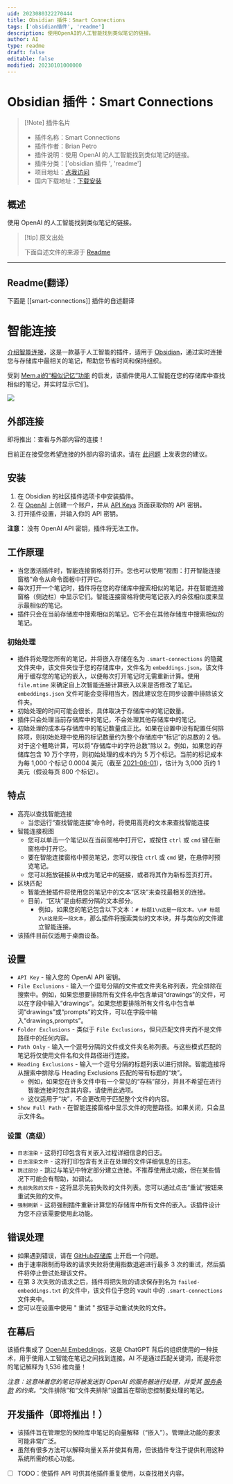 ```yaml
---
uid: 2023080322270444
title: Obsidian 插件：Smart Connections
tags: ['obsidian插件', 'readme']
description: 使用OpenAI的人工智能找到类似笔记的链接。
author: AI
type: readme
draft: false
editable: false
modified: 20230101000000
---
```


# Obsidian 插件：Smart Connections

> [!Note] 插件名片
> - 插件名称：Smart Connections
> - 插件作者：Brian Petro
> - 插件说明：使用 OpenAI 的人工智能找到类似笔记的链接。
> - 插件分类：['obsidian 插件 ', 'readme']
> - 项目地址：[点我访问](https://github.com/brianpetro/obsidian-smart-connections)
> - 国内下载地址：[下载安装](https://pkmer.cn/products/plugin/pluginMarket/?smart-connections)

## 概述

使用 OpenAI 的人工智能找到类似笔记的链接。

> [!tip] 原文出处
>
>下面自述文件的来源于 [Readme](https://ghproxy.net/https://raw.githubusercontent.com/brianpetro/obsidian-smart-connections/main/README.md)
>

---

## Readme(翻译）

下面是 [[smart-connections]] 插件的自述翻译

# 智能连接

[介绍智能连接](https://wfhbrian.com/introducing-obsidian-smart-connections/)，这是一款基于人工智能的插件，适用于 [Obsidian](https://obsidian.md/)，通过实时连接您与存储库中最相关的笔记，帮助您节省时间和保持组织。

受到 [Mem.ai的“相似记忆”功能](https://get.mem.ai/mem-x) 的启发，该插件使用人工智能在您的存储库中查找相似的笔记，并实时显示它们。

![](./smart-connections-demo-2.gif)

## 外部连接

即将推出：查看与外部内容的连接！

目前正在接受您希望连接的外部内容的请求。请在 [此问题](https://github.com/brianpetro/obsidian-smart-connections/issues/27) 上发表您的建议。

## 安装

1. 在 Obsidian 的社区插件选项卡中安装插件。
2. 在 [OpenAI](https://beta.openai.com/) 上创建一个账户，并从 [API Keys](https://beta.openai.com/account/api-keys) 页面获取你的 API 密钥。
3. 打开插件设置，并输入你的 API 密钥。

**注意：** 没有 OpenAI API 密钥，插件将无法工作。

## 工作原理

- 当您激活插件时，智能连接窗格将打开。您也可以使用“视图：打开智能连接窗格”命令从命令面板中打开它。
- 每次打开一个笔记时，插件将在您的存储库中搜索相似的笔记，并在智能连接窗格（侧边栏）中显示它们。智能连接窗格将使用笔记嵌入的余弦相似度来显示最相似的笔记。
- 插件只会在当前存储库中搜索相似的笔记。它不会在其他存储库中搜索相似的笔记。

### 初始处理

- 插件将处理您所有的笔记，并将嵌入存储在名为 `.smart-connections` 的隐藏文件夹中，该文件夹位于您的存储库中，文件名为 `embeddings.json`。该文件用于缓存您的笔记的嵌入，以便每次打开笔记时无需重新计算。使用 `file.mtime` 来确定自上次智能连接计算嵌入以来是否修改了笔记。`embeddings.json` 文件可能会变得相当大，因此建议您在同步设置中排除该文件夹。
- 初始处理的时间可能会很长，具体取决于存储库中的笔记数量。
- 插件只会处理当前存储库中的笔记，不会处理其他存储库中的笔记。
- 初始处理的成本与存储库中的笔记数量成正比。如果在设置中没有配置任何排除项，则初始处理中使用的标记数量约为整个存储库中“标记”的总数的 2 倍。对于这个粗略计算，可以将“存储库中的字符总数”除以 2。例如，如果您的存储库包含 10 万个字符，则初始处理的成本约为 5 万个标记。当前的标记成本为每 1,000 个标记 0.0004 美元（截至 [2021-08-01](https://openai.com/api/pricing/)），估计为 3,000 页约 1 美元（假设每页 800 个标记）。

## 特点

- 高亮以查找智能连接
	- 当您运行“查找智能连接”命令时，将使用高亮的文本来查找智能连接
- 智能连接视图
	- 您可以单击一个笔记以在当前窗格中打开它，或按住 `ctrl` 或 `cmd` 键在新窗格中打开它。
	- 要在智能连接窗格中预览笔记，您可以按住 `ctrl` 或 `cmd` 键，在悬停时预览笔记。
	- 您可以拖放链接从中成为笔记中的链接，或者将其作为新标签页打开。
- 区块匹配
	- 智能连接插件将使用您的笔记中的文本“区块”来查找最相关的连接。
	- 目前，“区块”是由标题分隔的文本部分。
		- 例如，如果您的笔记包含以下文本：`# 标题1\n这是一段文本。\n# 标题2\n这是另一段文本`，那么插件将搜索类似的文本块，并与类似的文件建立智能连接。
- 该插件目前仅适用于桌面设备。

## 设置

- `API Key` - 输入您的 OpenAI API 密钥。
- `File Exclusions` - 输入一个逗号分隔的文件或文件夹名称列表，完全排除在搜索中。例如，如果您想要排除所有文件名中包含单词“drawings”的文件，可以在字段中输入“drawings”。如果您想要排除所有文件名中包含单词“drawings”或“prompts”的文件，可以在字段中输入“drawings,prompts”。
- `Folder Exclusions` - 类似于 `File Exclusions`，但只匹配文件夹而不是文件路径中的任何内容。
- `Path Only` - 输入一个逗号分隔的文件或文件夹名称列表。与这些模式匹配的笔记将仅使用文件名和文件路径进行连接。
- `Heading Exclusions` - 输入一个逗号分隔的标题列表以进行排除。智能连接将从搜索中排除与 Heading Exclusions 匹配的带有标题的“块”。
	- 例如，如果您在许多文件中有一个常见的“存档”部分，并且不希望在进行智能连接时包含其内容，请使用此选项。
	- 这仅适用于“块”，不会更改用于匹配整个文件的内容。
- `Show Full Path` - 在智能连接窗格中显示文件的完整路径。如果关闭，只会显示文件名。

### 设置（高级）

- `日志渲染` - 这将打印包含有关嵌入过程详细信息的日志。
- `日志渲染文件` - 这将打印包含有关正在处理的文件详细信息的日志。
- `跳过部分` - 跳过与笔记中特定部分建立连接。不推荐使用此功能，但在某些情况下可能会有帮助，如调试。
- `先前失败的文件` - 这将显示先前失败的文件列表。您可以通过点击“重试”按钮来重试失败的文件。
- `强制刷新` - 这将强制插件重新计算您的存储库中所有文件的嵌入。该插件设计为您不应该需要使用此功能。

## 错误处理

- 如果遇到错误，请在 [GitHub存储库](https://github.com/brianpetro/obsidian-smart-connections/issues) 上开启一个问题。
- 由于速率限制而导致的请求失败将使用指数退避进行最多 3 次的重试，然后插件将停止尝试处理该文件。
- 在第 3 次失败的请求之后，插件将把失败的请求保存到名为 `failed-embeddings.txt` 的文件中，该文件位于您的 vault 中的 `.smart-connections` 文件夹中。
- 您可以在设置中使用 " 重试 " 按钮手动重试失败的文件。

## 在幕后

该插件集成了 [OpenAI Embeddings](https://beta.openai.com/docs/guides/embeddings)，这是 ChatGPT 背后的组织使用的一种技术，用于使用人工智能在笔记之间找到连接。AI 不是通过匹配关键词，而是将您的笔记解释为 1,536 维向量！

*注意：这意味着您的笔记将被发送到 OpenAI 的服务器进行处理，并受其 [服务条款](https://openai.com/terms) 的约束。*“文件排除”和“文件夹排除”设置旨在帮助您控制要处理的笔记。

## 开发插件（即将推出！）

- 该插件旨在管理您的保险库中笔记的向量解释（“嵌入”）。管理此功能的要求可能非常广泛。
- 虽然有很多方法可以解释向量关系并使其有用，但该插件专注于提供利用这种系统所需的核心功能。
- [ ] TODO：使插件 API 可供其他插件重复使用，以查找相关内容。



